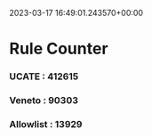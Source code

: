 2023-03-17 16:49:01.243570+00:00
# Rule Counter 
 ### UCATE : 412615

 ### Veneto : 90303

 ### Allowlist : 13929